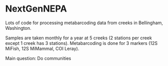 # NextGenNEPA

Lots of code for processing metabarcoding data from creeks in Bellingham, Washington. 

Samples are taken monthly for a year at 5 creeks (2 stations per creek except 1 creek has 3 stations). 
Metabarcoding is done for 3 markers (12S MiFish, 12S MiMammal, COI Leray). 

Main question: Do communities 
